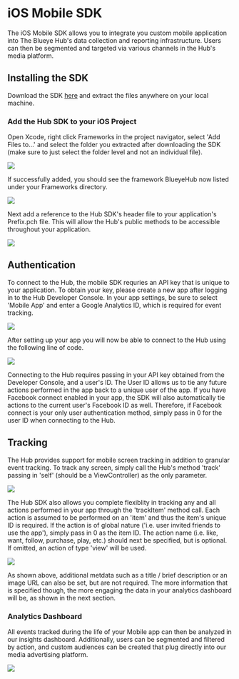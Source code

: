 # iOS Mobile SDK
The iOS Mobile SDK allows you to integrate you custom mobile application into The Blueye Hub's data collection and reporting infrastructure. Users can then be segmented and targeted via various channels in the Hub's media platform.

## Installing the SDK

Download the SDK <a href="https://hub.blueye.com/resources/BlueyeHub.framework.zip" target="_blank">here</a> and extract the files anywhere on your local machine.

### Add the Hub SDK to your iOS Project

Open Xcode, right click Frameworks in the project navigator, select 'Add Files to...' and select the folder you extracted after downloading the SDK (make sure to just select the folder level and not an individual file).

<img src="http://hub.blueye.com/img/docs/add_framework.png" />

If successfully added, you should see the framework BlueyeHub now listed under your Frameworks directory.

<img src="http://hub.blueye.com/img/docs/frameworks.png" />

Next add a reference to the Hub SDK's header file to your application's Prefix.pch file. This will allow the Hub's public methods to be accessible throughout your application.

<img src="http://hub.blueye.com/img/docs/prefix_pch.png" />

## Authentication

To connect to the Hub, the mobile SDK requries an API key that is unique to your application. To obtain your key, please create a new app after logging in to the Hub Developer Console. In your app settings, be sure to select 'Mobile App' and enter a Google Analytics ID, which is required for event tracking.

<img src="http://hub.blueye.com/img/docs/dev_settings.png" />

After setting up your app you will now be able to connect to the Hub using the following line of code.

<img src="http://hub.blueye.com/img/docs/connect_to_hub.png" />

Connecting to the Hub requires passing in your API key obtained from the Developer Console, and a user's ID. The User ID allows us to tie any future actions performed in the app back to a unique user of the app. If you have Facebook connect enabled in your app, the SDK will also automatically tie actions to the current user's Facebook ID as well. Therefore, if Facebook connect is your only user authentication method, simply pass in 0 for the user ID when connecting to the Hub.

## Tracking

The Hub provides support for mobile screen tracking in addition to granular event tracking. To track any screen, simply call the Hub's method 'track' passing in 'self' (should be a ViewController) as the only parameter.

<img src="http://hub.blueye.com/img/docs/track_screen.png" />

The Hub SDK also allows you complete flexiblity in tracking any and all actions performed in your app through the 'trackItem' method call. Each action is assumed to be performed on an 'item' and thus the item's unique ID is required. If the action is of global nature ('i.e. user invited friends to use the app'), simply pass in 0 as the item ID. The action name (i.e. like, want, follow, purchase, play, etc.) should next be specified, but is optional. If omitted, an action of type 'view' will be used.

<img src="http://hub.blueye.com/img/docs/track_item.png" />

As shown above, additional metdata such as a title / brief description or an image URL can also be set, but are not required. The more information that is specified though, the more engaging the data in your analytics dashboard will be, as shown in the next section.

### Analytics Dashboard

All events tracked during the life of your Mobile app can then be analyzed in our insights dashboard. Additionally, users can be segmented and filtered by action, and custom audiences can be created that plug directly into our media advertising platform.

<img src="http://hub.blueye.com/img/docs/analytics.png" />
